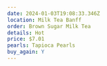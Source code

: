 ```yaml
---
date: 2024-01-03T19:08:33.346Z
location: Milk Tea Banff
order: Brown Sugar Milk Tea
details: Hot
price: $7.01
pearls: Tapioca Pearls
buy_again: Y
---
```

